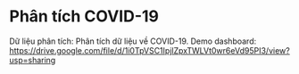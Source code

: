 # Phân tích COVID-19

Dữ liệu phân tích: Phân tích dữ liệu về COVID-19.
Demo dashboard: https://drive.google.com/file/d/1i0TpVSC1IpjlZpxTWLVt0wr6eVd95PI3/view?usp=sharing
